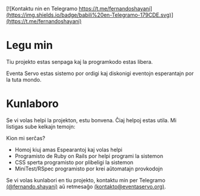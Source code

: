 [![Kontaktu nin en Telegramo https://t.me/fernandoshayani](https://img.shields.io/badge/babili%20en-Telegramo-179CDE.svg)](https://t.me/fernandoshayani)

# Legu min

Tiu projekto estas senpaga kaj la programkodo estas libera.

Eventa Servo estas sistemo por ordigi kaj diskonigi eventojn esperantajn 
por la tuta mondo.

# Kunlaboro

Se vi volas helpi la projekton, estu bonvena. Ĉiaj helpoj estas utila. Mi listigas sube kelkajn temojn: 

Kion mi serĉas?

- Homoj kiuj amas Espearantoj kaj volas helpi
- Programisto de Ruby on Rails por helpi programi la sistemon
- CSS sperta programisto por plibeligi la sistemon
- MiniTest/RSpec programisto por krei aŭtomatajn provkodojn

Se vi volas kunlabori en tiu projekto, kontaktu min per Telegramo [(@fernando.shayani)](https://t.me/fernandoshayani) aŭ retmesaĝo [(kontakto@eventaservo.org)](mailto:kontakto@eventaservo.org).


